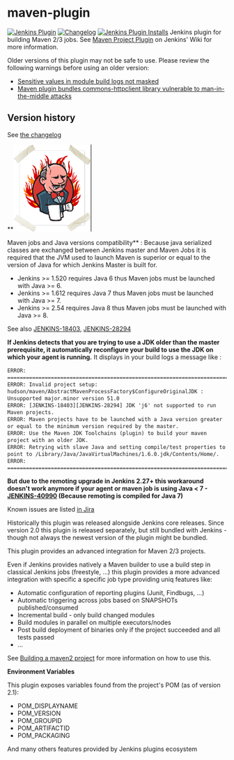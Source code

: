 maven-plugin
============
[![Jenkins Plugin](https://img.shields.io/jenkins/plugin/v/maven-plugin)](https://plugins.jenkins.io/maven-plugin)
[![Changelog](https://img.shields.io/github/v/tag/jenkinsci/maven-plugin?label=changelog)](https://github.com/jenkinsci/maven-plugin/blob/master/CHANGELOG.md)
[![Jenkins Plugin Installs](https://img.shields.io/jenkins/plugin/i/maven-plugin?color=blue)](https://plugins.jenkins.io/maven-plugin)
Jenkins plugin for building Maven 2/3 jobs.
See [Maven Project Plugin](https://wiki.jenkins-ci.org/display/JENKINS/Maven+Project+Plugin) on Jenkins' Wiki for more information.

Older versions of this plugin may not be safe to use. Please review the
following warnings before using an older version:

-   [Sensitive values in module build logs not
    masked](https://jenkins.io/security/advisory/2019-07-31/#SECURITY-713)
-   [Maven plugin bundles commons-httpclient library vulnerable to
    man-in-the-middle
    attacks](https://jenkins.io/security/advisory/2017-10-11/)

## Version history

See [the changelog](CHANGELOG.md)

**![](docs/images/hn.png)

Maven jobs and Java versions compatibility** : Because java serialized classes are exchanged
between Jenkins master and Maven Jobs it is required that the JVM used
to launch Maven is superior or equal to the version of Java for which
Jenkins Master is built for.

-   Jenkins \>= 1.520 requires Java 6 thus Maven jobs must be launched
    with Java \>= 6.
-   Jenkins \>= 1.612 requires Java 7 thus Maven jobs must be launched
    with Java \>= 7.
-   Jenkins \>= 2.54 requires Java 8 thus Maven jobs must be launched
    with Java \>= 8.

See also
[JENKINS-18403](https://issues.jenkins-ci.org/browse/JENKINS-18403),
[JENKINS-28294](https://issues.jenkins-ci.org/browse/JENKINS-28294)

**If Jenkins detects that you are trying to use a JDK older than the
master prerequisite, it automatically reconfigure your build to use the
JDK on which your agent is running.** It displays in your build logs a
message like :

``` syntaxhighlighter-pre
ERROR: ================================================================================
ERROR: Invalid project setup: hudson/maven/AbstractMavenProcessFactory$ConfigureOriginalJDK : Unsupported major.minor version 51.0
ERROR: [JENKINS-18403][JENKINS-28294] JDK 'j6' not supported to run Maven projects.
ERROR: Maven projects have to be launched with a Java version greater or equal to the minimum version required by the master.
ERROR: Use the Maven JDK Toolchains (plugin) to build your maven project with an older JDK.
ERROR: Retrying with slave Java and setting compile/test properties to point to /Library/Java/JavaVirtualMachines/1.6.0.jdk/Contents/Home/.
ERROR: ================================================================================
```

**But due to the remoting upgrade in Jenkins 2.27+ this workaround
doesn't work anymore if your agent or maven job is using Java \< 7 -
[JENKINS-40990](https://issues.jenkins-ci.org/browse/JENKINS-40990)
(Because remoting is compiled for Java 7)**

Known issues are listed [in Jira](https://issues.jenkins-ci.org/issues/?jql=project%20%3D%20JENKINS%20AND%20status%20in%20(Open%2C%20%22In%20Progress%22%2C%20Reopened)%20AND%20component%20%3D%20%27maven-plugin%27)

Historically this plugin was released alongside Jenkins core releases.
Since version 2.0 this plugin is released separately, but still bundled
with Jenkins - though not always the newest version of the plugin might
be bundled.

This plugin provides an advanced integration for Maven 2/3 projects.

Even if Jenkins provides natively a Maven builder to use a build step in
classical Jenkins jobs (freestyle, ...) this plugin provides a more
advanced integration with specific a specific job type providing uniq
features like:

-   Automatic configuration of reporting plugins (Junit, Findbugs, ...)
-   Automatic triggering across jobs based on SNAPSHOTs
    published/consumed
-   Incremental build - only build changed modules
-   Build modules in parallel on multiple executors/nodes
-   Post build deployment of binaries only if the project succeeded and
    all tests passed
-   ...

See [Building a maven2
project](https://wiki.jenkins.io/display/JENKINS/Building+a+maven2+project)
for more information on how to use this.

**Environment Variables**

This plugin exposes variables found from the project's POM (as of
version 2.1):

-   POM\_DISPLAYNAME
-   POM\_VERSION
-   POM\_GROUPID
-   POM\_ARTIFACTID
-   POM\_PACKAGING

And many others features provided by Jenkins plugins ecosystem
